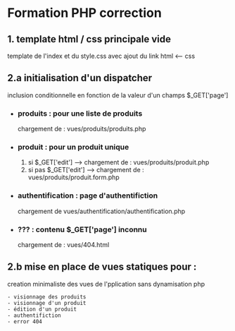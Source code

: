# Formation PHP correction

## 1. template html / css principale vide 
template de l'index et du style.css avec ajout du link html <-- css  

## 2.a initialisation d'un dispatcher

inclusion conditionnelle en fonction de la valeur d'un champs $_GET['page']
    
- ### produits : pour une liste de produits
    chargement de : vues/produits/produits.php

- ### produit : pour un produit unique
    1. si $_GET['edit'] --> chargement de : vues/produits/produit.php
    2. si pas $_GET['edit'] --> chargement de : vues/produits/produit.form.php

- ### authentification : page d'authentifiction
    chargement de vues/authentification/authentification.php

- ### ??? : contenu $_GET['page'] inconnu
    chargement de : vues/404.html


## 2.b mise en place de vues statiques pour :
creation minimaliste des vues de l'pplication sans dynamisation php

    - visionnage des produits
    - visionnage d'un produit
    - édition d'un produit
    - authentifiction
    - error 404

